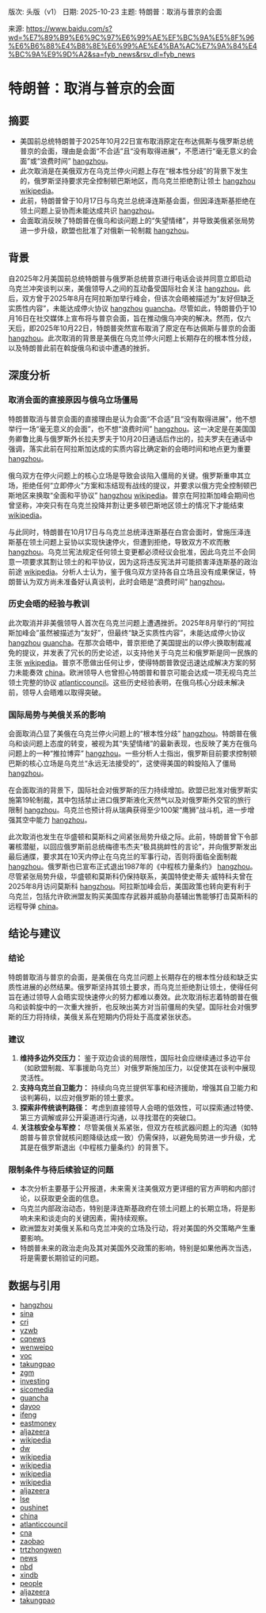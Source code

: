 版次: 头版（v1）
日期: 2025-10-23
主题: 特朗普：取消与普京的会面

来源: https://www.baidu.com/s?wd=%E7%89%B9%E6%9C%97%E6%99%AE%EF%BC%9A%E5%8F%96%E6%B6%88%E4%B8%8E%E6%99%AE%E4%BA%AC%E7%9A%84%E4%BC%9A%E9%9D%A2&sa=fyb_news&rsv_dl=fyb_news

# 特朗普：取消与普京的会面

## 摘要
*   美国前总统特朗普于2025年10月22日宣布取消原定在布达佩斯与俄罗斯总统普京的会面，理由是会面“不合适”且“没有取得进展”，不愿进行“毫无意义的会面”或“浪费时间” [hangzhou](https://vertexaisearch.cloud.google.com/grounding-api-redirect/AUZIYQEOmRsWnxvJIs0HOsKK7ElXGj9W6bczSldbuuicx01g-P3W81qde_xzg8Rpt7GrbzaVgi3wLxlpwagWAcV4krECchZsHLnmpmyKPk3Woz3B9A46fGYaTtTOK1FkmIVerInpebU8Xl8XTc8oozc71qWk2qbYcNCaFxtlOnnOYsLjuoU5Ag==)。
*   此次取消是在美俄双方在乌克兰停火问题上存在“根本性分歧”的背景下发生的，俄罗斯坚持要求完全控制顿巴斯地区，而乌克兰拒绝割让领土 [hangzhou](https://vertexaisearch.cloud.google.com/grounding-api-redirect/AUZIYQEOmRsWnxvJIs0HOsKK7ElXGj9W6bczSldbuuicx01g-P3W81qde_xzg8Rpt7GrbzaVgi3wLxlpwagWAcV4krECchZsHLnmpmyKPk3Woz3B9A46fGYaTtTOK1FkmIVerInpebU8Xl8XTc8oozc71qWk2qbYcNCaFxtlOnnOYsLjuoU5Ag==) [wikipedia](https://vertexaisearch.cloud.google.com/grounding-api-redirect/AUZIYQE1ONahTYrQaY1xajDS80OrmcEXDo1Mj_86Z4Dj-a6dgmFcAGSSoY3zKichpEMYVXIqeuszF_ZqofsL9vyizxrZcfQQfUBY3RqyxTqpbgvln0sgy5JznoDcPHfzvRaxj2XaIl_1VDT5aBtqLFt97E6iAB5gecRcp9yog5Fxvokiyyr8ckaG6wRQLcCS)。
*   此前，特朗普曾于10月17日与乌克兰总统泽连斯基会面，但因泽连斯基拒绝在领土问题上妥协而未能达成共识 [hangzhou](https://vertexaisearch.cloud.google.com/grounding-api-redirect/AUZIYQEOmRsWnxvJIs0HOsKK7ElXGj9W6bczSldbuuicx01g-P3W81qde_xzg8Rpt7GrbzaVgi3wLxlpwagWAcV4krECchZsHLnmpmyKPk3Woz3B9A46fGYaTtTOK1FkmIVerInpebU8Xl8XTc8oozc71qWk2qbYcNCaFxtlOnnOYsLjuoU5Ag==)。
*   会面取消反映了特朗普在俄乌和谈问题上的“失望情绪”，并导致美俄紧张局势进一步升级，欧盟也批准了对俄新一轮制裁 [hangzhou](https://vertexaisearch.cloud.google.com/grounding-api-redirect/AUZIYQEOmRsWnxvJIs0HOsKK7ElXGj9W6bczSldbuuicx01g-P3W81qde_xzg8Rpt7GrbzaVgi3wLxlpwagWAcV4krECchZsHLnmpmyKPk3Woz3B9A46fGYaTtTOK1FkmIVerInpebU8Xl8XTc8oozc71qWk2qbYcNCaFxtlOnnOYsLjuoU5Ag==)。

## 背景
自2025年2月美国前总统特朗普与俄罗斯总统普京进行电话会谈并同意立即启动乌克兰冲突谈判以来，美俄领导人之间的互动备受国际社会关注 [hangzhou](https://vertexaisearch.cloud.google.com/grounding-api-redirect/AUZIYQEOmRsWnxvJIs0HOsKK7ElXGj9W6bczSldbuuicx01g-P3W81qde_xzg8Rpt7GrbzaVgi3wLxlpwagWAcV4krECchZsHLnmpmyKPk3Woz3B9A46fGYaTtTOK1FkmIVerInpebU8Xl8XTc8oozc71qWk2qbYcNCaFxtlOnnOYsLjuoU5Ag==)。此后，双方曾于2025年8月在阿拉斯加举行峰会，但该次会晤被描述为“友好但缺乏实质性内容”，未能达成停火协议 [hangzhou](https://vertexaisearch.cloud.google.com/grounding-api-redirect/AUZIYQEOmRsWnxvJIs0HOsKK7ElXGj9W6bczSldbuuicx01g-P3W81qde_xzg8Rpt7GrbzaVgi3wLxlpwagWAcV4krECchZsHLnmpmyKPk3Woz3B9A46fGYaTtTOK1FkmIVerInpebU8Xl8XTc8oozc71qWk2qbYcNCaFxtlOnnOYsLjuoU5Ag==) [guancha](https://vertexaisearch.cloud.google.com/grounding-api-redirect/AUZIYQFj6o3HckmGUFDYdkKfYplk3fDBKqbEbI1f8irCHTivZklv-lyvkcpdhTUCa6-PEtRbXd_YeTCdn2UFq2JZMLFRdqo6p1CYi8fYra-ieiJ3EVp5oXzjtdRqr1XoWMoKjfSdUHAXeLEzVjT3v0EqBvchWXWnbcU=)。尽管如此，特朗普仍于10月16日在社交媒体上宣布将与普京会面，旨在推动俄乌冲突的解决。然而，仅六天后，即2025年10月22日，特朗普突然宣布取消了原定在布达佩斯与普京的会面 [hangzhou](https://vertexaisearch.cloud.google.com/grounding-api-redirect/AUZIYQEOmRsWnxvJIs0HOsKK7ElXGj9W6bczSldbuuicx01g-P3W81qde_xzg8Rpt7GrbzaVgi3wLxlpwagWAcV4krECchZsHLnmpmyKPk3Woz3B9A46fGYaTtTOK1FkmIVerInpebU8Xl8XTc8oozc71qWk2qbYcNCaFxtlOnnOYsLjuoU5Ag==)。此次取消的背景是美俄在乌克兰停火问题上长期存在的根本性分歧，以及特朗普此前在斡旋俄乌和谈中遭遇的挫折。

## 深度分析

### 取消会面的直接原因与俄乌立场僵局
特朗普取消与普京会面的直接理由是认为会面“不合适”且“没有取得进展”，他不想举行一场“毫无意义的会面”，也不想“浪费时间” [hangzhou](https://vertexaisearch.cloud.google.com/grounding-api-redirect/AUZIYQEOmRsWnxvJIs0HOsKK7ElXGj9W6bczSldbuuicx01g-P3W81qde_xzg8Rpt7GrbzaVgi3wLxlpwagWAcV4krECchZsHLnmpmyKPk3Woz3B9A46fGYaTtTOK1FkmIVerInpebU8Xl8XTc8oozc71qWk2qbYcNCaFxtlOnnOYsLjuoU5Ag==)。这一决定是在美国国务卿鲁比奥与俄罗斯外长拉夫罗夫于10月20日通话后作出的，拉夫罗夫在通话中强调，落实此前在阿拉斯加达成的实质内容比确定新的会晤时间和地点更为重要 [hangzhou](https://vertexaisearch.cloud.google.com/grounding-api-redirect/AUZIYQEOmRsWnxvJIs0HOsKK7ElXGj9W6bczSldbuuicx01g-P3W81qde_xzg8Rpt7GrbzaVgi3wLxlpwagWAcV4krECchZsHLnmpmyKPk3Woz3B9A46fGYaTtTOK1FkmIVerInpebU8Xl8XTc8oozc71qWk2qbYcNCaFxtlOnnOYsLjuoU5Ag==)。

俄乌双方在停火问题上的核心立场是导致会谈陷入僵局的关键。俄罗斯重申其立场，拒绝任何“立即停火”方案和冻结现有战线的提议，并要求以俄方完全控制顿巴斯地区来换取“全面和平协议” [hangzhou](https://vertexaisearch.cloud.google.com/grounding-api-redirect/AUZIYQEOmRsWnxvJIs0HOsKK7ElXGj9W6bczSldbuuicx01g-P3W81qde_xzg8Rpt7GrbzaVgi3wLxlpwagWAcV4krECchZsHLnmpmyKPk3Woz3B9A46fGYaTtTOK1FkmIVerInpebU8Xl8XTc8oozc71qWk2qbYcNCaFxtlOnnOYsLjuoU5Ag==) [wikipedia](https://vertexaisearch.cloud.google.com/grounding-api-redirect/AUZIYQE1ONahTYrQaY1xajDS80OrmcEXDo1Mj_86Z4Dj-a6dgmFcAGSSoY3zKichpEMYVXIqeuszF_ZqofsL9vyizxrZcfQQfUBY3RqyxTqpbgvln0sgy5JznoDcPHfzvRaxj2XaIl_1VDT5aBtqLFt97E6iAB5gecRcp9yog5Fxvokiyyr8ckaG6wRQLcCS)。普京在阿拉斯加峰会期间也曾坚称，冲突只有在乌克兰投降并割让更多顿巴斯地区领土的情况下才能结束 [wikipedia](https://vertexaisearch.cloud.google.com/grounding-api-redirect/AUZIYQE1ONahTYrQaY1xajDS80OrmcEXDo1Mj_86Z4Dj-a6dgmFcAGSSoY3zKichpEMYVXIqeuszF_ZqofsL9vyizxrZcfQQfUBY3RqyxTqpbgvln0sgy5JznoDcPHfzvRaxj2XaIl_1VDT5aBtqLFt97E6iAB5gecRcp9yog5Fxvokiyyr8ckaG6wRQLcCS)。

与此同时，特朗普在10月17日与乌克兰总统泽连斯基在白宫会面时，曾施压泽连斯基在领土问题上妥协以实现快速停火，但遭到拒绝，导致双方不欢而散 [hangzhou](https://vertexaisearch.cloud.google.com/grounding-api-redirect/AUZIYQEOmRsWnxvJIs0HOsKK7ElXGj9W6bczSldbuuicx01g-P3W81qde_xzg8Rpt7GrbzaVgi3wLxlpwagWAcV4krECchZsHLnmpmyKPk3Woz3B9A46fGYaTtTOK1FkmIVerInpebU8Xl8XTc8oozc71qWk2qbYcNCaFxtlOnnOYsLjuoU5Ag==)。乌克兰宪法规定任何领土变更都必须经议会批准，因此乌克兰不会同意一项要求其割让领土的和平协议，因为这将违反宪法并可能损害泽连斯基的政治前途 [wikipedia](https://vertexaisearch.cloud.google.com/grounding-api-redirect/AUZIYQE1ONahTYrQaY1xajDS80OrmcEXDo1Mj_86Z4Dj-a6dgmFcAGSSoY3zKichpEMYVXIqeuszF_ZqofsL9vyizxrZcfQQfUBY3RqyxTqpbgvln0sgy5JznoDcPHfzvRaxj2XaIl_1VDT5aBtqLFt97E6iAB5gecRcp9yog5Fxvokiyyr8ckaG6wRQLcCS)。分析人士认为，鉴于俄乌双方坚持各自立场且没有成果保证，特朗普认为双方尚未准备好认真谈判，此时会晤是“浪费时间” [hangzhou](https://vertexaisearch.cloud.google.com/grounding-api-redirect/AUZIYQEOmRsWnxvJIs0HOsKK7ElXGj9W6bczSldbuuicx01g-P3W81qde_xzg8Rpt7GrbzaVgi3wLxlpwagWAcV4krECchZsHLnmpmyKPk3Woz3B9A46fGYaTtTOK1FkmIVerInpebU8Xl8XTc8oozc71qWk2qbYcNCaFxtlOnnOYsLjuoU5Ag==)。

### 历史会晤的经验与教训
此次取消并非美俄领导人首次在乌克兰问题上遭遇挫折。2025年8月举行的“阿拉斯加峰会”虽然被描述为“友好”，但最终“缺乏实质性内容”，未能达成停火协议 [hangzhou](https://vertexaisearch.cloud.google.com/grounding-api-redirect/AUZIYQEOmRsWnxvJIs0HOsKK7ElXGj9W6bczSldbuuicx01g-P3W81qde_xzg8Rpt7GrbzaVgi3wLxlpwagWAcV4krECchZsHLnmpmyKPk3Woz3B9A46fGYaTtTOK1FkmIVerInpebU8Xl8XTc8oozc71qWk2qbYcNCaFxtlOnnOYsLjuoU5Ag==) [guancha](https://vertexaisearch.cloud.google.com/grounding-api-redirect/AUZIYQFj6o3HckmGUFDYdkKfYplk3fDBKqbEbI1f8irCHTivZklv-lyvkcpdhTUCa6-PEtRbXd_YeTCdn2UFq2JZMLFRdqo6p1CYi8fYra-ieiJ3EVp5oXzjtdRqr1XoWMoKjfSdUHAXeLEzVjT3v0EqBvchWXWnbcU=)。在那次会晤中，普京拒绝了美国提出的以停火换取制裁减免的提议，并发表了冗长的历史论述，以支持他关于乌克兰和俄罗斯是同一民族的主张 [wikipedia](https://vertexaisearch.cloud.google.com/grounding-api-redirect/AUZIYQE1ONahTYrQaY1xajDS80OrmcEXDo1Mj_86Z4Dj-a6dgmFcAGSSoY3zKichpEMYVXIqeuszF_ZqofsL9vyizxrZcfQQfUBY3RqyxTqpbgvln0sgy5JznoDcPHfzvRaxj2XaIl_1VDT5aBtqLFt97E6iAB5gecRcp9yog5Fxvokiyyr8ckaG6wRQLcCS)。普京不愿做出任何让步，使得特朗普敦促迅速达成解决方案的努力未能奏效 [china](https://vertexaisearch.cloud.google.com/grounding-api-redirect/AUZIYQGJ7p_i_i65LydpeOBLSyx1ox4fs4DGiiHNugIeaBpS68HdFaXgjgWSrMa1anGVGZtLjlqtgY1zuxUtmf40EFxRWnQEL8C2HpanKiWTEBuRu0faO_tG5nOufKjdSHh5JLRPnL4dK_gv2z0KxCFvm8v_RkrjP-ixcwnpDQ==)。欧洲领导人也曾担心特朗普和普京可能会达成一项无视乌克兰领土完整的协议 [atlanticcouncil](https://vertexaisearch.cloud.google.com/grounding-api-redirect/AUZIYQFoU2fXTS9NIfbRGS0jNl4N4v1aNTUh316DqzgM1MueKZFP_vjCtUUcXc5LCFDyo2m1SGalBIGzjzN22Tix_ViOhTH5KscT5NKjCcWSUElTQEpiJFyNq_N_FKklY7b8Vlzt8T4YlnX567lEkNMbTAWH5VeLv-idLHXERV9vNNv7ckraZqv7VgIkd_KgUZgcqnC_63qXmVynyF7M1FTHGd4BJ7sxcsO6wP4od10a8MqvPSCT)。这些历史经验表明，在俄乌核心分歧未解决前，领导人会晤难以取得突破。

### 国际局势与美俄关系的影响
会面取消凸显了美俄在乌克兰停火问题上的“根本性分歧” [hangzhou](https://vertexaisearch.cloud.google.com/grounding-api-redirect/AUZIYQEOmRsWnxvJIs0HOsKK7ElXGj9W6bczSldbuuicx01g-P3W81qde_xzg8Rpt7GrbzaVgi3wLxlpwagWAcV4krECchZsHLnmpmyKPk3Woz3B9A46fGYaTtTOK1FkmIVerInpebU8Xl8XTc8oozc71qWk2qbYcNCaFxtlOnnOYsLjuoU5Ag==)。特朗普在俄乌和谈问题上态度的转变，被视为其“失望情绪”的最新表现，也反映了美方在俄乌问题上的一种“推拉博弈” [hangzhou](https://vertexaisearch.cloud.google.com/grounding-api-redirect/AUZIYQEOmRsWnxvJIs0HOsKK7ElXGj9W6bczSldbuuicx01g-P3W81qde_xzg8Rpt7GrbzaVgi3wLxlpwagWAcV4krECchZsHLnmpmyKPk3Woz3B9A46fGYaTtTOK1FkmIVerInpebU8Xl8XTc8oozc71qWk2qbYcNCaFxtlOnnOYsLjuoU5Ag==)。一些分析人士指出，俄罗斯目前要求控制顿巴斯的核心立场是乌克兰“永远无法接受的”，这使得美国的斡旋陷入了僵局 [hangzhou](https://vertexaisearch.cloud.google.com/grounding-api-redirect/AUZIYQEOmRsWnxvJIs0HOsKK7ElXGj9W6bczSldbuuicx01g-P3W81qde_xzg8Rpt7GrbzaVgi3wLxlpwagWAcV4krECchZsHLnmpmyKPk3Woz3B9A46fGYaTtTOK1FkmIVerInpebU8Xl8XTc8oozc71qWk2qbYcNCaFxtlOnnOYsLjuoU5Ag==)。

在会面取消的背景下，国际社会对俄罗斯的压力持续增加。欧盟已批准对俄罗斯实施第19轮制裁，其中包括禁止进口俄罗斯液化天然气以及对俄罗斯外交官的旅行限制 [hangzhou](https://vertexaisearch.cloud.google.com/grounding-api-redirect/AUZIYQEOmRsWnxvJIs0HOsKK7ElXGj9W6bczSldbuuicx01g-P3W81qde_xzg8Rpt7GrbzaVgi3wLxlpwagWAcV4krECchZsHLnmpmyKPk3Woz3B9A46fGYaTtTOK1FkmIVerInpebU8Xl8XTc8oozc71qWk2qbYcNCaFxtlOnnOYsLjuoU5Ag==)。乌克兰也预计将从瑞典获得至少100架“鹰狮”战斗机，进一步增强其空中能力 [hangzhou](https://vertexaisearch.cloud.google.com/grounding-api-redirect/AUZIYQEOmRsWnxvJIs0HOsKK7ElXGj9W6bczSldbuuicx01g-P3W81qde_xzg8Rpt7GrbzaVgi3wLxlpwagWAcV4krECchZsHLnmpmyKPk3Woz3B9A46fGYaTtTOK1FkmIVerInpebU8Xl8XTc8oozc71qWk2qbYcNCaFxtlOnnOYsLjuoU5Ag==)。

此次取消也发生在华盛顿和莫斯科之间紧张局势升级之际。此前，特朗普曾下令部署核潜艇，以回应俄罗斯前总统梅德韦杰夫“极具挑衅性的言论”，并向俄罗斯发出最后通牒，要求其在10天内停止在乌克兰的军事行动，否则将面临全面制裁 [hangzhou](https://vertexaisearch.cloud.google.com/grounding-api-redirect/AUZIYQEOmRsWnxvJIs0HOsKK7ElXGj9W6bczSldbuuicx01g-P3W81qde_xzg8Rpt7GrbzaVgi3wLxlpwagWAcV4krECchZsHLnmpmyKPk3Woz3B9A46fGYaTtTOK1FkmIVerInpebU8Xl8XTc8oozc71qWk2qbYcNCaFxtlOnnOYsLjuoU5Ag==)。俄罗斯也已宣布正式退出1987年的《中程核力量条约》 [hangzhou](https://vertexaisearch.cloud.google.com/grounding-api-redirect/AUZIYQEOmRsWnxvJIs0HOsKK7ElXGj9W6bczSldbuuicx01g-P3W81qde_xzg8Rpt7GrbzaVgi3wLxlpwagWAcV4krECchZsHLnmpmyKPk3Woz3B9A46fGYaTtTOK1FkmIVerInpebU8Xl8XTc8oozc71qWk2qbYcNCaFxtlOnnOYsLjuoU5Ag==)。尽管紧张局势升级，华盛顿和莫斯科仍保持联系，美国特使史蒂夫·威特科夫曾在2025年8月访问莫斯科 [hangzhou](https://vertexaisearch.cloud.google.com/grounding-api-redirect/AUZIYQEOmRsWnxvJIs0HOsKK7ElXGj9W6bczSldbuuicx01g-P3W81qde_xzg8Rpt7GrbzaVgi3wLxlpwagWAcV4krECchZsHLnmpmyKPk3Woz3B9A46fGYaTtTOK1FkmIVerInpebU8Xl8XTc8oozc71qWk2qbYcNCaFxtlOnnOYsLjuoU5Ag==)。阿拉斯加峰会后，美国政策也转向更有利于乌克兰，包括允许欧洲盟友购买美国库存武器并威胁向基辅出售能够打击莫斯科的远程导弹 [china](https://vertexaisearch.cloud.google.com/grounding-api-redirect/AUZIYQGJ7p_i_i65LydpeOBLSyx1ox4fs4DGiiHNugIeaBpS68HdFaXgjgWSrMa1anGVGZtLjlqtgY1zuxUtmf40EFxRWnQEL8C2HpanKiWTEBuRu0faO_tG5nOufKjdSHh5JLRPnL4dK_gv2z0KxCFvm8v_RkrjP-ixcwnpDQ==)。

## 结论与建议

### 结论
特朗普取消与普京的会面，是美俄在乌克兰问题上长期存在的根本性分歧和缺乏实质性进展的必然结果。俄罗斯坚持其领土要求，而乌克兰拒绝割让领土，使得任何旨在通过领导人会晤实现快速停火的努力都难以奏效。此次取消标志着特朗普在俄乌和谈斡旋中的一次重大挫折，也反映出美方对当前僵局的失望。国际社会对俄罗斯的压力将持续，美俄关系在短期内仍将处于高度紧张状态。

### 建议
1.  **维持多边外交压力：** 鉴于双边会谈的局限性，国际社会应继续通过多边平台（如欧盟制裁、军事援助乌克兰）对俄罗斯施加压力，以促使其在谈判中展现灵活性。
2.  **支持乌克兰自卫能力：** 持续向乌克兰提供军事和经济援助，增强其自卫能力和谈判筹码，以应对俄罗斯的领土要求。
3.  **探索非传统谈判路径：** 考虑到直接领导人会晤的低效性，可以探索通过特使、第三方调解或非公开渠道进行沟通，以寻找潜在的突破口。
4.  **关注核安全与军控：** 尽管美俄关系紧张，但双方在核武器问题上的沟通（如特朗普与普京曾就核问题降级达成一致）仍需保持，以避免局势进一步升级，尤其是在俄罗斯退出《中程核力量条约》的背景下。

### 限制条件与待后续验证的问题
*   本次分析主要基于公开报道，未来需关注美俄双方更详细的官方声明和内部讨论，以获取更全面的信息。
*   乌克兰内部政治动态，特别是泽连斯基政府在领土问题上的长期立场，将是影响未来和谈走向的关键因素，需持续观察。
*   欧洲盟友对美俄关系和乌克兰冲突的立场及行动，将对美国的外交策略产生重要影响。
*   特朗普未来的政治走向及其对美国外交政策的影响，特别是如果他再次当选，将是需要长期验证的问题。

## 数据与引用
*   [hangzhou](https://vertexaisearch.cloud.google.com/grounding-api-redirect/AUZIYQEOmRsWnxvJIs0HOsKK7ElXGj9W6bczSldbuuicx01g-P3W81qde_xzg8Rpt7GrbzaVgi3wLxlpwagWAcV4krECchZsHLnmpmyKPk3Woz3B9A46fGYaTtTOK1FkmIVerInpebU8Xl8XTc8oozc71qWk2qbYcNCaFxtlOnnOYsLjuoU5Ag==)
*   [sina](https://vertexaisearch.cloud.google.com/grounding-api-redirect/AUZIYQFDv-2V4p_qfGZXR7FOnT3RIS6ps7mmNqbLuSOKJJlTgMvjz0ssCREIPtDFvsWK4Tc7pJkIudCwQADKyz6gmTGnv905tcEupdWvf57pK34Aw9VF2Hg75EnaZdBQg_H2n8xYdlfikWJVh0rVZ4zqe7Fr6ZJNpsOKeML4qKWDjermSw==)
*   [cri](https://vertexaisearch.cloud.google.com/grounding-api-redirect/AUZIYQGtS8ePFdRo7av5L93Cjhc6n0hRwa9M3s9LsmjidVR2MufWoxleK3hL0aiYbMkBmKtJbqNANhRoKYIjjPFAeXbWhFgDrbpFaQ2BZ702uR9kiUgSP3T_wXTEIFNx7_ZCXOInWq01x3eCN0FPTRzxqyRnwyRTgIiNNVKQU6FoS1XvnDM=)
*   [yzwb](https://vertexaisearch.cloud.google.com/grounding-api-redirect/AUZIYQEvR6DZ2DkTRy2vzSPVFpBh63uf1KnvQ2EOdKf8S-Ry44m_0Tx--kxaFxqMoZ-bJf1-Ptxvyn5f0X9atsmmSobr_FYtynFncgbc0IpnIXRndUa3gSU4RmI5WTS_5VHe-qYnki8d-URcQFFx_x1SdLufhthxkMI=)
*   [cqnews](https://vertexaisearch.cloud.google.com/grounding-api-redirect/AUZIYQF39En5gUCO0lPQiD-uioSadnZUOOKaD5Eu6lWp0aA-XEAG3SMlxzkBS8fyNlmc2BxS9y0EnCdNQbotxMbbw8eCsmmMEUwphDcMpne57VtcoWPWrNqoOC8gbmPK0H8uzCTZwWdiNOYwEyFBMsDoCr81BVBAYgJAMkW9LMvIp-B29A3SaySXA9A4NZu2SU6kWYSIBcI=)
*   [wenweipo](https://vertexaisearch.cloud.google.com/grounding-api-redirect/AUZIYQECfk3pZGgrZBsdDPpxpnsSJ6nqLQgp5QrG5GFqBS2yNYi_JHjddwOl_5ZsN0ILJnFj7JLhenxt4prklDozQs4D0Qcg4SjP9P6naLGhUTYYwYrWHybGpiABxvLLl9BnZiNlHMp5AhktDXtI8cx_R3FxaerfwS2oDdPnm6HNRMc-)
*   [voc](https://vertexaisearch.cloud.google.com/grounding-api-redirect/AUZIYQGhX6VOCYN08zc_STzKzGgDr3pMxbYV7ro6T9sRNgyl4svr4egz-zJ2fftG35HmsOgElbzUQu1ZoFNe22PXUZDibqnRcBRliOHC1YlWCCRz1HcUrasUvvdOIxMIw1qHshHMD1ElEJHSUuDzK1E8)
*   [takungpao](https://vertexaisearch.cloud.google.com/grounding-api-redirect/AUZIYQEfbXNuFw5-DnhIMJW0Xm1jEYv_e9LsqQyeXjdgLRLF04jU9HA0ON6uPwAERjG_BBhxvfCi7bLwGCUMuQKrVeFJwxTXOpJC2_rmqCMbwHGChkaspuz_eS-CKSF3vOZKoU2zmLe11a7NAgaC5GQ4KJC4Y8u-xvYz2A==)
*   [zgm](https://vertexaisearch.cloud.google.com/grounding-api-redirect/AUZIYQGgsZqp0hbiU9j226a_wyOsrSuC3xUsb9eFgROd_cqEeDGn-TtC1fB78ZK_IgaEKyHbuVcyE2cvGLVygMqfZ810cI6FKGTqQB5f9fXdmr5R-8fTbD8cTI23UYg7cRzl4e0f_gI=)
*   [investing](https://vertexaisearch.cloud.google.com/grounding-api-redirect/AUZIYQEuJEhRB-cgr2LtxZoKjcEJ7DtZV8aMeGx6s_OM2HmXxJjShAx4yRWkJ1PJ9kyttnM1ngM58oNt5SMEwsCptKYC1XeuZNAlVvFva1jH8FpjLEFOfQamz37F0YKq-VNWK6AXnJQCTUsJtC-2CXB9DStb_c0RN23xwHrAJQ==)
*   [sicomedia](https://vertexaisearch.cloud.google.com/grounding-api-redirect/AUZIYQHhLz2ftRp3ArrfYza-VMWe9XXoU199SZAm959ZAaOlc2Y3_xY_Sw9xPlw-8vQrOUOqPF-Lyhx3Lx_hauC_mhsZPmLOCJoKa4bUyOadW0P4hG4HL1NW5vUT5cDItmk4NNcZDn4NTFfwk-uK)
*   [guancha](https://vertexaisearch.cloud.google.com/grounding-api-redirect/AUZIYQFj6o3HckmGUFDYdkKfYplk3fDBKqbEbI1f8irCHTivZklv-lyvkcpdhTUCa6-PEtRbXd_YeTCdn2UFq2JZMLFRdqo6p1CYi8fYra-ieiJ3EVp5oXzjtdRqr1XoWMoKjfSdUHAXeLEzVjT3v0EqBvchWXWnbcU=)
*   [dayoo](https://vertexaisearch.cloud.google.com/grounding-api-redirect/AUZIYQHUFXF4zU3vE66olwCdhSVbRfjFlfoHrD9BkqWkM19K5k8Tbmcz0Z5rCkaAvR8tH_5mC0-RHfrmHcVwC3oaun8PSxCBe-53xmfbKXTjYWUctDCd9-qSWgGQ70vLKhxGiQnSQ62M8F11HmlskWntCM1KwrDPdg4=)
*   [ifeng](https://vertexaisearch.cloud.google.com/grounding-api-redirect/AUZIYQHbKldS0VfKcnM7SWsT3kzSQa5O5ssRnH39u_ogv51k8M0jB8n1U6HQMalXYAS_xBSwJG9QyFM-A9XPLj-zt9WtWlgKwcTYeG1dDz87o_7K2ZnewCGw-z3rrqWGNF6CsQ==)
*   [eastmoney](https://vertexaisearch.cloud.google.com/grounding-api-redirect/AUZIYQEm7PgH1Swz7qaSQIcSb65LuKNkXXZlFus85KBivd-oljMjDY2EKCmW1WUVVS5-SC26_IBi8mU2u00ev-V5LDRsW2L8GBYnXXPha2MkSu1IW2f3mSimJGjur20qLqloqk6DHTSVTeKtDEUL20ve1A==)
*   [aljazeera](https://vertexaisearch.cloud.google.com/grounding-api-redirect/AUZIYQHA3SbxwjM5-BMbt5MVqC1COcvlONklxdXbA0fnMXta_4Qlas_Sf4AUNNXF0lhbNL5UmvFWf_W4j3tWZa_uGg9fUC2KLXLSuP34oLqwpnd4Bsdw0bNttwgpnuId-FB-24FPyKusHFG0KPfZCmZQ_qvaHcXLqb_LvHq6OmKlGQopt1ugHOk_EUl0UzRKXwTyUphHn-Z1idl-7I681pqaoilyfm_GF6WmUKc_WSZ1BJONT82NmdYpDkRJHP7IzNk5mJS0W4Gm-gwj25IgbPTqPNtAF_0JJibnw15BMnB9y7b7lgXQ06G3Grc=)
*   [wikipedia](https://vertexaisearch.cloud.google.com/grounding-api-redirect/AUZIYQHi3ponhVgiNoxuuQu5F9-oP1msUsaXeomFvs_gLGSJQe8iOEKRm62b5kk-hMnOeSXxY42qbVOJhfFcPJva42fcTPjW68FkBRWAzk3lFiK6dnt8P-o-q2tp7O6EJryRADEOB5LBdmtL2Ab4y_fwqPGmCutcgWkg28rY50jW4EJiL1ZYIrB6zSQXB1M-)
*   [dw](https://vertexaisearch.cloud.google.com/grounding-api-redirect/AUZIYQEfn0Gh3YXr39jqi0yn2AOfBklNNLQlzlS5lEDtLVBiyeg8v98oZobTwqtTrp0B6Jwe4NcKSOQoPVVFqP359TmL7p4Y5S4HuG5fGUrrX4CduvulU3NR77ZqDo5iX97GSlhWPATBNSm8AuS3TB-hbGem7FjFKKosQ3BvRXva7bu9XtulfXznYanLhE5r1ls52Osufxl-8FI3EInGnTbuMCSi9nX9kaAjTqhsQvo6rbbeXlOLoq7sf1o1sfu5FPN-SdUYMnf5iKiF-jfBwEKCq-bHh4IFfh68L0Od-GQr5dWXwAYveWaq2CudKsqU0fagyYIbe3XuB36f6dK2HV2-hm1Ftzk9gcZU_qo=)
*   [wikipedia](https://vertexaisearch.cloud.google.com/grounding-api-redirect/AUZIYQF0OztapEF8FavzJdVGEsfg8NCQFtsyk4iNjq4mODmPt4Zd_DfMI0wnW2CEIqNA_b3ReWpzDaq-XhlSauaPGvzz8btFKH_z-8BYMCC4pNAGBRUPG5-XhY16p4a-28Q6XQZs2Fr6Q5cuJPLBEcuMBHeqPpAi2Xil5R8S3WsfX4ZGxLtmGRzUMLDyr_CzCM_dTupyEpj3OLTRXzx9kg6bhabYXypB28nj2lQH3r6XPmkSi-ARdbXyR7Yd5bHoWBnLy7zErw==)
*   [wikipedia](https://vertexaisearch.cloud.google.com/grounding-api-redirect/AUZIYQE1ONahTYrQaY1xajDS80OrmcEXDo1Mj_86Z4Dj-a6dgmFcAGSSoY3zKichpEMYVXIqeuszF_ZqofsL9vyizxrZcfQQfUBY3RqyxTqpbgvln0sgy5JznoDcPHfzvRaxj2XaIl_1VDT5aBtqLFt97E6iAB5gecRcp9yog5Fxvokiyyr8ckaG6wRQLcCS)
*   [wikipedia](https://vertexaisearch.cloud.google.com/grounding-api-redirect/AUZIYQGGwr9AORpn0s3L9M9vmp2JJ1Lt66n1E6Rt5mcDKOj4E9NsNXrxqwE68W4U3y5h9jKXS9DOdDrDh76gnWtQv2r-lX76S-DU-Bsx5fIWNnJDPpiwrjbc0qikho2OsQhOnKf0dmS-agZu_ae61bURjNELv_VaxcqX88IEKNMvx5qzvvByGBi2fwHK3xxh)
*   [wikipedia](https://vertexaisearch.cloud.google.com/grounding-api-redirect/AUZIYQEhRXSOTa6uWiL356sVUGg9UM95fjBbCmAbGF9mOXn93WVP7evTMZ2lRxqrX-5MTis0X90VpEVSEBQDs9x9GmyZtsyjwLnoN6c5GytSOkmk-0O0N2HLFL64h0_-rTbcCy8raL2tpZuss-7dSgB0p2hG2AuW0EHeDOKX0r3h5623PZFBS614zawXwuht)
*   [aljazeera](https://vertexaisearch.cloud.google.com/grounding-api-redirect/AUZIYQEFWMbyP0jdNcsVqleTpQPOAssI2nSItboe6u3o_cvYRjnHaEJZ2xOX62z0zqe4C6n6p2jY80ylwhtkNXsaaCsqF3KQaDOuLD1LEx6qs_rP2INSHeDGafOLsvaouJAklIazqKSNBwGyABGr_Qdonhps5nyYp_X7gIszYO4l5Y6HIRvQWTl_i_WY8UOdWajhuTilp4QUO6IeWyFoj_pr2bUXwOfxgD4rxTcikK3LSHNmaSIgbEYq2bsYGXEWV58Ppa-J_VWCOk3_8WON10co__5Z7IjEVc1Fy5eGOGU--0MmndifdMsqilydo2RuUXtpN72jHyUj7codE_CCk6F74OmUGxRjTR7P7hcOKFceLkDTrnHJUcp4D6tTj7kVFX5mdfm8PyYKzOs9N-_AcN46KZ3K)
*   [lse](https://vertexaisearch.cloud.google.com/grounding-api-redirect/AUZIYQHB3G6jAYxkNGo50RUtzfys_hBkhqCFmOO-9RSoUKUcLuHirnZpf5Qko5um2OtpNXWpLZR0Ehjfwy2g5EUAV1T2xLl6TSX3oDlXq9_Q1s86SQb5u64XqVBe1CQ2NzwCIwf23fVocCisyTq6aRUxmGtg5A_Wttn64QaN-kuNnh11z29FdOwop-Ax49OP42wtZFkab5d1_9rLaSjNoWQT_Mna1UoK-pejQWb4FJbTwOg=)
*   [oushinet](https://vertexaisearch.cloud.google.com/grounding-api-redirect/AUZIYQFmEioia5g-_LauOJeA67iIsuU4ILHT07U7llXwmDh6gLTq8v67BDdqxyy2zCex6JVgNhBzwMlJ6_z8A76ozF9V1yOoo68L12ms1eZM0WkLNlfBRBDreFRxVGpr96FPD7CAfOawabm6_wYgAk2dRO-ZeyrwIiyXhJWllZBEDQHLrhO9dtkFxuAoGIc6_sVjOE8FMek=)
*   [china](https://vertexaisearch.cloud.google.com/grounding-api-redirect/AUZIYQGJ7p_i_i65LydpeOBLSyx1ox4fs4DGiiHNugIeaBpS68HdFaXgjgWSrMa1anGVGZtLjlqtgY1zuxUtmf40EFxRWnQEL8C2HpanKiWTEBuRu0faO_tG5nOufKjdSHh5JLRPnL4dK_gv2z0KxCFvm8v_RkrjP-ixcwnpDQ==)
*   [atlanticcouncil](https://vertexaisearch.cloud.google.com/grounding-api-redirect/AUZIYQFoU2fXTS9NIfbRGS0jNl4N4v1aNTUh316DqzgM1MueKZFP_vjCtUUcXc5LCFDyo2m1SGalBIGzjzN22Tix_ViOhTH5KscT5NKjCcWSUElTQEpiJFyNq_N_FKklY7b8Vlzt8T4YlnX567lEkNMbTAWH5VeLv-idLHXERV9vNNv7ckraZqv7VgIkd_KgUZgcqnC_63qXmVynyF7M1FTHGd4BJ7sxcsO6wP4od10a8MqvPSCT)
*   [cna](https://vertexaisearch.cloud.google.com/grounding-api-redirect/AUZIYQGELeEpVkp3LE-ODSbZPn2-oQxtCp34uMzh_y07TCgM0pE34Sb1EvwphPeUl-ouGIYfUJ8yYe2tjlzt8r3nz4yhikqfuCWg4a2rKWhair7gIq_9ccbmsZ17adrN6O4Bdgs1AmT5lAxtm9PXRIHL)
*   [zaobao](https://vertexaisearch.cloud.google.com/grounding-api-redirect/AUZIYQFEL4pbigpsbhhpmVV02EcPtTJKUlk3I3VeCE2miwB9ERRG7wSWE9dcLwb3NiVY4m4H6dfuBkTSQMfhKrrqil1jykLYkJGKp5-XKw2SNhtuf5kCKNYM323HiHTqIFdHT7Cfdrr5blFI77rjZsxgkXGf-JoyUS5lyXBE)
*   [trtzhongwen](https://vertexaisearch.cloud.google.com/grounding-api-redirect/AUZIYQGFyvuMuw4yIRIqFIpQYo1kdJcL33IKhoScX_27HfFA-AaMgQwUt_aDehagfs1uIG5HvZ2LhwxDl5IKoBS0r0s_wsAMtSQoRoqpEAoHU6KpuerYZSmq3g0HLl8jiq4dw6aaJcXlVKrzCaYCPQ==)
*   [news](https://vertexaisearch.cloud.google.com/grounding-api-redirect/AUZIYQGwkiM5D_vl5PBBivvyy5amUhF72CjjBoecENsAd2FKM79GeGwqODHBqQTrEW6Wqo6qYzukTesjHrwAY9jqk2thcsauJAvQ72ZQGJGUNTBxiKDtqzb0ejmVINIra6Vycc6muema5n4YVkfP60sB6TbKzlojyrvG9FtTQ8OQtLISb-SAd2Q=)
*   [nbd](https://vertexaisearch.cloud.google.com/grounding-api-redirect/AUZIYQEhE8LBEqF-pg3Abcxg4ACDs0Rg3CEdGDsDBueXER4Zt9ausNfovydVzxVnRucP8Bvg0qJYWPbIMsyv6x3ENwxBsC4nzUKR9pTapbn90A-6bK4D_58l-GrisCQelmw24C0DjvCcR0gfC81cMWVL37RlHWI=)
*   [xindb](https://vertexaisearch.cloud.google.com/grounding-api-redirect/AUZIYQH83oWt8tBWK34IiaXZR3mZuy4fTuasUQzERB78lfUZO3SLhSoFdvVD4kABapxff0kj1tzJZI-YPP-fobMRlDEstc3X2jlHMtvS17Tb8FxFjQ2AmawimM2cWxTvIPqgM29VqnG2Xkck8pdwmXxHriSNnBwF-jNIYK2a_MisMiKhJlMgmvwlCw--2w==)
*   [people](https://vertexaisearch.cloud.google.com/grounding-api-redirect/AUZIYQHJN2Js0TFOWNGJGy1VeDmgjOSoO1wynLApPwD-Dd9HD4PYoH1Wfhko-9CwNPIIl0FheXWinXZtohqJh2rYsPw3TmrZm0NBdmxMtKoo0AF_-84FYzprdRcyXLfJBn3dhWhqRWGi4UyNuwIm03aooVqXrUAp4YiF)
*   [aljazeera](https://vertexaisearch.cloud.google.com/grounding-api-redirect/AUZIYQFhOfxjUevAcpM8wKOhAH0W7-U3wdEoTbrXvYtCnq6WcEzgzi4qE0ib8NfBMlDqJK91Mj2aYM0Z9o-pW9Y4bR_XzO2gMmuX4jZrlYlmdDiWMuQG5insMU9N79wvCPUfzZc2JY2YJqwF8VAXhZa4yCPSHNUh7uTugRJTORk1zLyruNuQOZypmAQoW_mlTgl-HQH8qbFgL4UtlyzOo3Plyyf3zpMsRwgvTMX37jWfY7J1Dg5TJO-xFbJJd5mSGrht6FWeKgluHu9Q1rav7CO7x0umJgcmnbczzKJnql5FQWC7A3tqms_cWGPRMqyeA17g1L2gBAgNv1NbBDzYsrXhkj2pTLIA6nKCkKUy6Sr2WUMKUsWA1LleReGXb4gzZNJFhm96jTpqOL23)
*   [takungpao](https://vertexaisearch.cloud.google.com/grounding-api-redirect/AUZIYQFKfLvJj2DYoqsAQkyU6rMxqIHu94siHf-Aj9p1IKvK8-vpm9U2RzgFquJFWpISBkUR3qnIfy8AlElaxd3TnV6ti97gLuV2jhm6nOmItnEEDaEO57w4kFvNCJ6BH5dOHvUvMkPvUxj0BP9J-w2x7Kvm6v7tSSl57Q==)